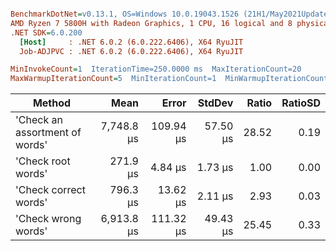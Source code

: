 ``` ini

BenchmarkDotNet=v0.13.1, OS=Windows 10.0.19043.1526 (21H1/May2021Update)
AMD Ryzen 7 5800H with Radeon Graphics, 1 CPU, 16 logical and 8 physical cores
.NET SDK=6.0.200
  [Host]     : .NET 6.0.2 (6.0.222.6406), X64 RyuJIT
  Job-ADJPVC : .NET 6.0.2 (6.0.222.6406), X64 RyuJIT

MinInvokeCount=1  IterationTime=250.0000 ms  MaxIterationCount=20  
MaxWarmupIterationCount=5  MinIterationCount=1  MinWarmupIterationCount=1  

```
|                         Method |       Mean |     Error |   StdDev | Ratio | RatioSD |
|------------------------------- |-----------:|----------:|---------:|------:|--------:|
| &#39;Check an assortment of words&#39; | 7,748.8 μs | 109.94 μs | 57.50 μs | 28.52 |    0.19 |
|             &#39;Check root words&#39; |   271.9 μs |   4.84 μs |  1.73 μs |  1.00 |    0.00 |
|          &#39;Check correct words&#39; |   796.3 μs |  13.62 μs |  2.11 μs |  2.93 |    0.03 |
|            &#39;Check wrong words&#39; | 6,913.8 μs | 111.32 μs | 49.43 μs | 25.45 |    0.33 |
